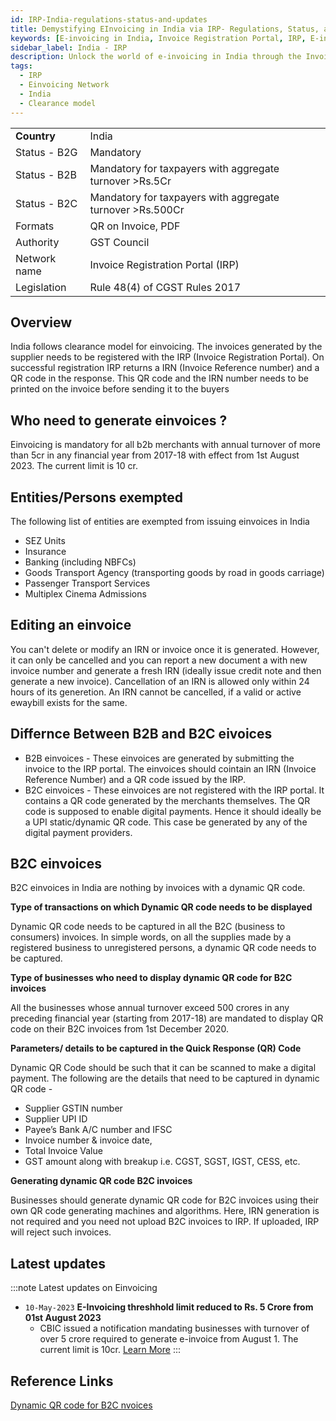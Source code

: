 ```yaml
---
id: IRP-India-regulations-status-and-updates
title: Demystifying EInvoicing in India via IRP- Regulations, Status, and Updates
keywords: [E-invoicing in India, Invoice Registration Portal, IRP, E-invoicing regulations, E-invoicing status in India, IRP updates, E-invoice compliance, Digital invoicing in India, E-invoice system, Tax regulations for e-invoicing, Electronic invoicing requirements]
sidebar_label: India - IRP
description: Unlock the world of e-invoicing in India through the Invoice Registration Portal (IRP). Dive into the essential regulations, current status, and recent updates on e-invoicing. Our comprehensive article provides a detailed explainer, covering the significance of e-invoicing, the role of IRP, and the latest developments. Stay informed about the evolving landscape of tax regulations and ensure compliance with the e-invoicing requirements in India.
tags:
  - IRP
  - Einvoicing Network
  - India
  - Clearance model
---
```


<table  >
    <tr>
      <td align="left"><b>Country</b></td>
        <td align="left">India</td>
    </tr>
    <tr>
        <td align="Left">Status - B2G</td>
        <td align="left">Mandatory</td>
    </tr>
  <tr>
        <td align="Left">Status - B2B</td>
        <td align="left">Mandatory for taxpayers with aggregate turnover >Rs.5Cr</td>
    </tr>
  <tr>
        <td align="Left">Status - B2C</td>
        <td align="left">Mandatory for taxpayers with aggregate turnover >Rs.500Cr</td>
    </tr>
  <tr>
        <td align="left">Formats</td>
        <td align="left">QR on Invoice, PDF</td>
    </tr>
  <tr>
        <td align="left">Authority</td>
        <td align="left">GST Council</td>
    </tr>
  <tr>
        <td align="left">Network name</td>
        <td align="left">Invoice Registration Portal (IRP)</td>
 </tr>
  <tr>
        <td align="left">Legislation</td>
        <td align="left">Rule 48(4) of CGST Rules 2017</td>
 </tr>
</table>

## Overview
India follows clearance model for einvoicing. The invoices generated by the supplier needs to be registered with the IRP (Invoice Registration Portal). On successful registration IRP returns a IRN (Invoice Reference number) and a QR code in the response. This QR code and the IRN number needs to be printed on the invoice before sending it to the buyers

## Who need to generate einvoices ? 
Einvoicing is mandatory for all b2b merchants with annual turnover of more than 5cr in any financial year from 2017-18 with effect from 1st August 2023. The current limit is 10 cr. 

##  Entities/Persons exempted

The following list of entities are exempted from issuing einvoices in India

* SEZ Units
* Insurance
* Banking (including NBFCs)
* Goods Transport Agency (transporting goods by road in goods carriage)
* Passenger Transport Services
* Multiplex Cinema Admissions

## Editing an einvoice
You can't delete or modify an IRN or invoice once it is generated. However, it can only be cancelled and you can report a new document a with new invoice number and generate a fresh IRN (ideally issue credit note and then generate a new invoice).
Cancellation of an IRN is allowed only within 24 hours of its generetion. An IRN cannot be cancelled, if a valid or active ewaybill exists for the same.

## Differnce Between B2B and B2C eivoices
* B2B einvoices - These einvoices are generated by submitting the invoice to the IRP portal. The einvoices should cointain an IRN (Invoice Reference Number) and a QR code issued by the IRP.
* B2C einvoices - These einvoices are not registered with the IRP portal. It contains a QR code generated by the merchants themselves. The QR code is supposed to enable digital payments. Hence it should ideally be a UPI static/dynamic QR code. This case be generated by any of the digital payment providers. 

## B2C einvoices

B2C einvoices in India are nothing by invoices with a dynamic QR code. 

**Type of transactions on which Dynamic QR code needs to be displayed**

Dynamic QR code needs to be captured in all the B2C (business to consumers) invoices. In simple words, on all the supplies made by a registered business to unregistered persons, a dynamic QR code needs to be captured.

**Type of businesses who need to display dynamic QR code for B2C invoices**

All the businesses whose annual turnover exceed 500 crores in any preceding financial year (starting from 2017-18) are mandated to display QR code on their B2C invoices from 1st December 2020.

**Parameters/ details to be captured in the Quick Response (QR) Code**

Dynamic QR Code should be such that it can be scanned to make a digital payment. The following are the details that need to be captured in dynamic QR code -

* Supplier GSTIN number
* Supplier UPI ID
* Payee’s Bank A/C number and IFSC
* Invoice number & invoice date,
* Total Invoice Value
* GST amount along with breakup i.e. CGST, SGST, IGST, CESS, etc. 

**Generating dynamic QR code B2C invoices**

Businesses should generate dynamic QR code for B2C invoices using their own QR code generating machines and algorithms. Here, IRN generation is not required and you need not upload B2C invoices to IRP. If uploaded, IRP will reject such invoices.


<!--


I. Introduction to e-Invoicing in India
A. Definition and significance of e-Invoicing
B. Implementation of e-Invoicing in India
C. Benefits of e-Invoicing for businesses

II. Overview of the Invoice Registration Portal (IRP)
A. Introduction to the Invoice Registration Portal (IRP)
B. Role of IRP in e-Invoicing process
C. Key features and functionalities of IRP

III. Understanding the e-Invoicing Process in India
A. Step-by-step explanation of the e-Invoicing process
1. Generation of the invoice by the supplier
2. Uploading the invoice on the IRP
3. Validation and registration of the invoice
4. Generation of the unique invoice reference number (IRN)
5. Sharing the e-Invoice with the buyer and relevant parties
B. Integration of e-Invoicing with accounting and ERP systems
C. Compliance requirements and legal framework

IV. Benefits of e-Invoicing through the IRP
A. Time and cost savings for businesses
B. Reduction in errors and disputes
C. Improved efficiency in invoice processing and reconciliation
D. Enhanced transparency and audit trail

V. Features and Functionality of the Invoice Registration Portal (IRP)
A. User registration and onboarding process
B. Invoice upload and validation process
C. Generation and management of the IRN
D. Accessing and downloading e-Invoices from the IRP

VI. Technical and Security Aspects of e-Invoicing via IRP
A. Data encryption and secure transmission
B. Authentication and access control measures
C. Data privacy and confidentiality considerations
D. Backup and disaster recovery mechanisms

VII. Compliance and Legal Requirements for e-Invoicing in India
A. Applicability and exemptions of e-Invoicing
B. Formats and standards for e-Invoices
C. Record-keeping and archiving obligations
D. Auditing and enforcement measures

VIII. Challenges and Considerations for Implementing e-Invoicing
A. Initial setup and integration with existing systems
B. Training and awareness for stakeholders
C. Handling technical issues and downtime
D. Addressing concerns of smaller businesses and taxpayers

IX. Comparison of e-Invoicing with Other Invoicing Methods
A. Traditional paper-based invoicing
B. PDF or email-based invoicing
C. Electronic Data Interchange (EDI) invoicing
D. Benefits and drawbacks of each method

X. Case Studies: Success Stories of e-Invoicing in India
A. Case study 1: Company X's experience with e-Invoicing
B. Case study 2: Impact of e-Invoicing on Company Y's operations
C. Lessons learned and best practices from real-life examples

XI. Future of e-Invoicing and Potential Developments
A. Adoption of e-Invoicing by more industries
B. Integration with other government systems and processes
C. Potential for advanced analytics and data-driven insights

XII. Conclusion
A. Recap of the benefits and advantages of e-Invoicing
B. Encouragement to adopt e-Invoicing through the IRP
C. Closing thoughts on the future of digital transformation in India's invoicing processes

 Overview
    What is IRP?
    Formats
    How to Sign Up and Send E-Invoices on IRP
    Invoice transmission flow
    Notification Flow
    Things to Note When Using IRP
    Important websites
    Reference Links
-->
## Latest updates 
:::note Latest updates on Einvoicing
 
* `10-May-2023` **E-Invoicing threshhold limit reduced to Rs. 5 Crore from 01st August 2023**
  * CBIC issued a notification mandating businesses with turnover of over 5 crore required to generate e-invoice from August 1. The current limit is 10cr. [Learn More](https://taxinformation.cbic.gov.in/view-pdf/1009732/ENG/Notifications)
:::

## Reference Links
[Dynamic QR code for B2C nvoices](https://einvoice1.gst.gov.in/Documents/B2B_einvoiceQRCodevsB2CDynamicQRCode.pdf)
